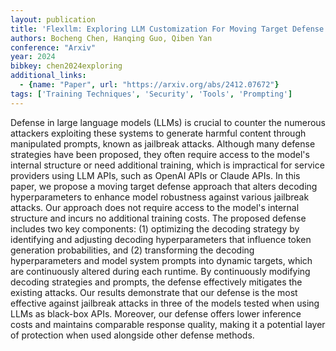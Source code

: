 ```yaml
---
layout: publication
title: 'Flexllm: Exploring LLM Customization For Moving Target Defense On Black-box Llms Against Jailbreak Attacks'
authors: Bocheng Chen, Hanqing Guo, Qiben Yan
conference: "Arxiv"
year: 2024
bibkey: chen2024exploring
additional_links:
  - {name: "Paper", url: "https://arxiv.org/abs/2412.07672"}
tags: ['Training Techniques', 'Security', 'Tools', 'Prompting']
---
```

Defense in large language models (LLMs) is crucial to counter the numerous
attackers exploiting these systems to generate harmful content through
manipulated prompts, known as jailbreak attacks. Although many defense
strategies have been proposed, they often require access to the model's
internal structure or need additional training, which is impractical for
service providers using LLM APIs, such as OpenAI APIs or Claude APIs. In this
paper, we propose a moving target defense approach that alters decoding
hyperparameters to enhance model robustness against various jailbreak attacks.
Our approach does not require access to the model's internal structure and
incurs no additional training costs. The proposed defense includes two key
components: (1) optimizing the decoding strategy by identifying and adjusting
decoding hyperparameters that influence token generation probabilities, and (2)
transforming the decoding hyperparameters and model system prompts into dynamic
targets, which are continuously altered during each runtime. By continuously
modifying decoding strategies and prompts, the defense effectively mitigates
the existing attacks. Our results demonstrate that our defense is the most
effective against jailbreak attacks in three of the models tested when using
LLMs as black-box APIs. Moreover, our defense offers lower inference costs and
maintains comparable response quality, making it a potential layer of
protection when used alongside other defense methods.
